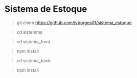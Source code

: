 # Sistema de Estoque

> git clone https://github.com/jvborges01/sistema_estoque


> cd sistemma


>cd sistema_front

> npm install

> cd sistema_back

> npm install

